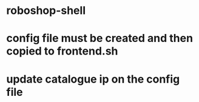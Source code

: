 # roboshop-shell

# config file must be created and then copied to frontend.sh

# update catalogue ip on the config file